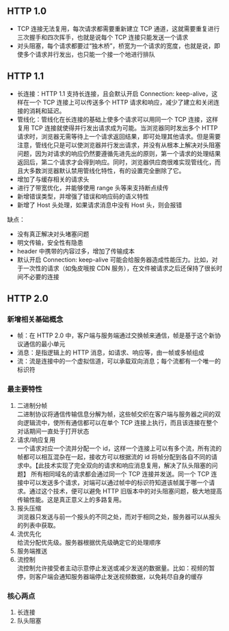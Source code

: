 ## HTTP 1.0

- TCP 连接无法复用，每次请求都需要重新建立 TCP 通道，这就需要重复进行三次握手和四次挥手，也就是说每个 TCP 连接只能发送一个请求
- 对头阻塞，每个请求都要过“独木桥”，桥宽为一个请求的宽度，也就是说，即使多个请求并行发出，也只能一个接一个地进行排队

## HTTP 1.1

- 长连接：HTTP 1.1 支持长连接，且会默认开启 Connection: keep-alive，这样在一个 TCP 连接上可以传送多个 HTTP 请求和响应，减少了建立和关闭连接的消耗和延迟。
- 管线化：管线化在长连接的基础上使多个请求可以用同一个 TCP 连接，这样复用 TCP 连接就使得并行发出请求成为可能。当浏览器同时发出多个 HTTP 请求时，浏览器无需等待上一个请求返回结果，即可处理其他请求。但是需要注意，管线化只是可以使浏览器并行发出请求，并没有从根本上解决对头阻塞问题，因为对请求的响应仍然要遵循先进先出的原则，第一个请求的处理结果返回后，第二个请求才会得到响应。同时，浏览器供应商很难实现管线化，而且大多数浏览器默认禁用管线化特性，有的设置完全删除了它。
- 增加了与缓存相关的请求头
- 进行了带宽优化，并能够使用 range 头等来支持断点续传
- 新增错误类型，并增强了错误和响应码的语义特性
- 新增了 Host 头处理，如果请求消息中没有 Host 头，则会报错

缺点：

- 没有真正解决对头堵塞问题
- 明文传输，安全性有隐患
- header 中携带的内容过多，增加了传输成本
- 默认开启 Connection: keep-alive 可能会给服务器造成性能压力。比如，对于一次性的请求（如兔皮哦按 CDN 服务），在文件被请求之后还保持了很长时间不必要的连接

## HTTP 2.0

### 新增相关基础概念

- 帧：在 HTTP 2.0 中，客户端与服务端通过交换帧来通信，帧是基于这个新协议通信的最小单元
- 消息：是指逻辑上的 HTTP 消息，如请求、响应等，由一帧或多帧组成
- 流：流是连接中的一个虚拟信道，可以承载双向消息；每个流都有一个唯一的标识符

### 最主要特性

1. 二进制分帧  
   二进制协议将通信传输信息分解为帧，这些帧交织在客户端与服务器之间的双向逻辑流中，使所有通信都可以在单个 TCP 连接上执行，而且该连接在整个对话期间一直处于打开状态
2. 请求/响应复用  
   一个请求对应一个流并分配一个 id，这样一个连接上可以有多个流，所有流的帧都可以相互混杂在一起，接收方可以根据流的 id 将帧分配到各自不同的请求中。【此技术实现了完全双向的请求和响应消息复用，解决了队头阻塞的问题】
   所有相同域名的请求都会通过同一个 TCP 连接并发送。同一个 TCP 连接中可以发送多个请求，对端可以通过帧中的标识符知道该帧属于哪一个请求。通过这个技术，便可以避免 HTTP 旧版本中的对头阻塞问题，极大地提高传输性能。这是真正意义上的多路复用。
3. 报头压缩  
   浏览器只发送与前一个报头的不同之处，而对于相同之处，服务器可以从报头的列表中获取。
4. 流优先化  
   给流分配优先级。服务器根据优先级确定它的处理顺序
5. 服务端推送
6. 流控制  
   流控制允许接受者主动示意停止发送或减少发送的数据量。比如：视频的暂停，则客户端会通知服务器端停止发送视频数据，以免耗尽自身的缓存

### 核心两点

1. 长连接
2. 队头阻塞
